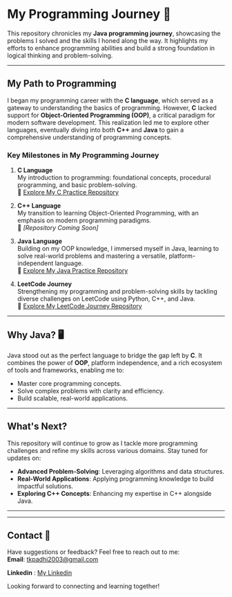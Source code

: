 # My Programming Journey 🚀

This repository chronicles my **Java programming journey**, showcasing the problems I solved and the skills I honed along the way. It highlights my efforts to enhance programming abilities and build a strong foundation in logical thinking and problem-solving.

---

## My Path to Programming

I began my programming career with the **C language**, which served as a gateway to understanding the basics of programming. However, **C** lacked support for **Object-Oriented Programming (OOP)**, a critical paradigm for modern software development. This realization led me to explore other languages, eventually diving into both **C++** and **Java** to gain a comprehensive understanding of programming concepts.

### Key Milestones in My Programming Journey
1. **C Language**  
   My introduction to programming: foundational concepts, procedural programming, and basic problem-solving.  
   🌟 [Explore My C Practice Repository](https://github.com/tapand3v3lop3r/Practice-C-Language-)

2. **C++ Language**  
   My transition to learning Object-Oriented Programming, with an emphasis on modern programming paradigms.  
   🌟 *[Repository Coming Soon]*

3. **Java Language**  
   Building on my OOP knowledge, I immersed myself in Java, learning to solve real-world problems and mastering a versatile, platform-independent language.  
   🌟 [Explore My Java Practice Repository](https://github.com/tapand3v3lop3r/Practice-Java-Language-)

4. **LeetCode Journey**  
   Strengthening my programming and problem-solving skills by tackling diverse challenges on LeetCode using Python, C++, and Java.  
   🌟 [Explore My LeetCode Journey Repository](https://github.com/tapand3v3lop3r/My-Leetcode-Journey)

---

## Why Java? 🖥️  
Java stood out as the perfect language to bridge the gap left by **C**. It combines the power of **OOP**, platform independence, and a rich ecosystem of tools and frameworks, enabling me to:
- Master core programming concepts.
- Solve complex problems with clarity and efficiency.
- Build scalable, real-world applications.

---

## What's Next?  
This repository will continue to grow as I tackle more programming challenges and refine my skills across various domains. Stay tuned for updates on:
- **Advanced Problem-Solving**: Leveraging algorithms and data structures.
- **Real-World Applications**: Applying programming knowledge to build impactful solutions.
- **Exploring C++ Concepts**: Enhancing my expertise in C++ alongside Java.

---
---

## Contact 📩

Have suggestions or feedback? Feel free to reach out to me:  
**Email**: [tkpadhi2003@gmail.com](mailto:tkpadhi2003@gmail.com)


**Linkedin** : [My Linkedin](https://www.linkedin.com/in/tapan-kumar-padhii-81b309252/)

Looking forward to connecting and learning together!
